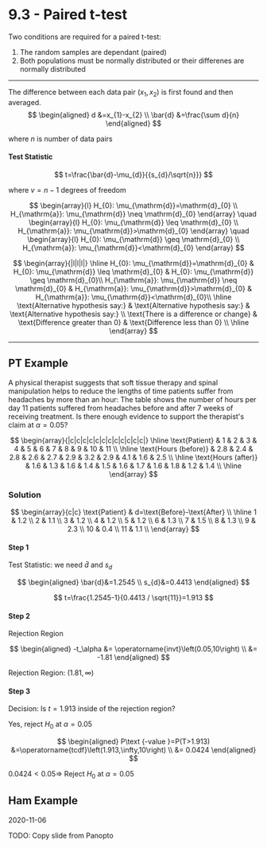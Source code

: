 # 9.3 - Paired t-test

Two conditions are required for a paired t-test:

1. The random samples are dependant (paired)
2. Both populations must be normally distributed or their differenes are normally distributed

---

The difference between each data pair $\left(x_{1}, x_{2}\right)$ is first found and then averaged.
$$
\begin{aligned}
d &=x_{1}-x_{2} \\
\bar{d} &=\frac{\sum d}{n}
\end{aligned}
$$

where $n$ is number of data pairs

#### Test Statistic

$$
t=\frac{\bar{d}-\mu_{d}}{{s_{d}/\sqrt{n}}}
$$

where $v=n-1$ degrees of freedom

$$
\begin{array}{l}
H_{0}: \mu_{\mathrm{d}}=\mathrm{d}_{0} \\
H_{\mathrm{a}}: \mu_{\mathrm{d}} \neq \mathrm{d}_{0}
\end{array} \quad \begin{array}{l}
H_{0}: \mu_{\mathrm{d}} \leq \mathrm{d}_{0} \\
H_{\mathrm{a}}: \mu_{\mathrm{d}}>\mathrm{d}_{0}
\end{array} \quad \begin{array}{l}
H_{0}: \mu_{\mathrm{d}} \geq \mathrm{d}_{0} \\
H_{\mathrm{a}}: \mu_{\mathrm{d}}<\mathrm{d}_{0}
\end{array}
$$

$$
\begin{array}{|l|l|l|}
\hline
H_{0}: \mu_{\mathrm{d}}=\mathrm{d}_{0} & H_{0}: \mu_{\mathrm{d}} \leq \mathrm{d}_{0} & H_{0}: \mu_{\mathrm{d}} \geq \mathrm{d}_{0}\\
H_{\mathrm{a}}: \mu_{\mathrm{d}} \neq \mathrm{d}_{0} & H_{\mathrm{a}}: \mu_{\mathrm{d}}>\mathrm{d}_{0} &  H_{\mathrm{a}}: \mu_{\mathrm{d}}<\mathrm{d}_{0}\\
\hline
\text{Alternative hypothesis say:} & \text{Alternative hypothesis say:} & \text{Alternative hypothesis say:} \\
\text{There is a difference or change} & \text{Difference greater than 0} & \text{Difference less than 0} \\
\hline
\end{array}
$$

---

## PT Example

A physical therapist suggests that soft tissue therapy and spinal manipulation helps to reduce the lengths of time patients suffer from headaches by more than an hour:
The table shows the number of hours per day 11 patients suffered from headaches before and after 7 weeks of receiving treatment. Is there enough evidence to support the therapist's claim at $\alpha=0.05$?

$$
\begin{array}{|c|c|c|c|c|c|c|c|c|c|c|c|}
\hline \text{Patient} & 1 & 2 & 3 & 4 & 5 & 6 & 7 & 8 & 9 & 10 & 11 \\
\hline \text{Hours (before)} & 2.8 & 2.4 & 2.8 & 2.6 & 2.7 & 2.9 & 3.2 & 2.9 & 4.1 & 1.6 & 2.5 \\
\hline \text{Hours (after)} & 1.6 & 1.3 & 1.6 & 1.4 & 1.5 & 1.6 & 1.7 & 1.6 & 1.8 & 1.2 & 1.4 \\
\hline
\end{array}
$$

### Solution

$$
\begin{array}{c|c}
\text{Patient} & d=\text{Before}-\text{After} \\
\hline
1 & 1.2 \\
2 & 1.1 \\
3 & 1.2 \\
4 & 1.2 \\
5 & 1.2 \\
6 & 1.3 \\
7 & 1.5 \\
8 & 1.3 \\
9 & 2.3 \\
10 & 0.4 \\
11 & 1.1 \\
\end{array}
$$

#### Step 1

Test Statistic: we need $\bar{d}$ and $s_d$

$$
\begin{aligned}
\bar{d}&=1.2545 \\
s_{d}&=0.4413
\end{aligned}
$$

$$
t=\frac{1.2545-1}{0.4413 / \sqrt{11}}=1.913
$$

#### Step 2

Rejection Region

$$
\begin{aligned}
-t_\alpha &= \operatorname{invt}\left(0.05,10\right) \\
&= -1.81
\end{aligned}
$$

Rejection Region: $(1.81, \infty)$

#### Step 3

Decision: Is $t=1.913$ inside of the rejection region?

Yes, reject $H_{0}$ at $\alpha=0.05$

$$
\begin{aligned}
P\text {-value }=P(T>1.913) &=\operatorname{tcdf}\left(1.913,\infty,10\right) \\
&= 0.0424
\end{aligned}
$$

$0.0424<0.05 \Rightarrow$ Reject $H_{0}$ at $\alpha=0.05$

## Ham Example

2020-11-06

TODO: Copy slide from Panopto